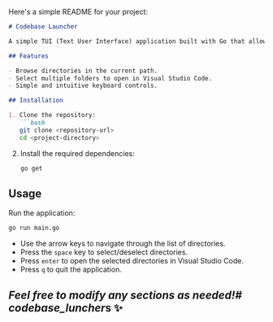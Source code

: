 Here's a simple README for your project:

```markdown
# Codebase Launcher

A simple TUI (Text User Interface) application built with Go that allows users to navigate through directories and open them in Visual Studio Code. This tool provides a clean and minimal interface for quickly launching codebases.

## Features

- Browse directories in the current path.
- Select multiple folders to open in Visual Studio Code.
- Simple and intuitive keyboard controls.

## Installation

1. Clone the repository:
   ```bash
   git clone <repository-url>
   cd <project-directory>
   ```

2. Install the required dependencies:
   ```bash
   go get
   ```

## Usage

Run the application:
```bash
go run main.go
```

- Use the arrow keys to navigate through the list of directories.
- Press the `space` key to select/deselect directories.
- Press `enter` to open the selected directories in Visual Studio Code.
- Press `q` to quit the application.


## *Feel free to modify any sections as needed!# codebase_luncher*s ✨
